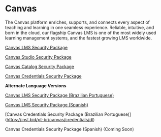# Canvas

The Canvas platform enriches, supports, and connects every aspect of teaching and learning in one seamless experience. Reliable, intuitive, and born in the cloud, our flagship Canvas LMS is one of the most widely used learning management systems, and the fastest growing LMS worldwide.

[Canvas LMS Security Package](https://inst.bid/canvas/lms/dl)

[Canvas Studio Security Package](https://inst.bid/canvas/studio/dl)

[Canvas Catalog Security Package](https://inst.bid/canvas/catalog/dl)

[Canvas Credentials Security Package](https://inst.bid/canvas/credentials/dl)


**Alternate Language Versions**

[Canvas LMS Security Package (Brazilian Portuguese)](https://inst.bid/pt-br/canvas/lms/dl)

[Canvas LMS Security Package (Spanish)](https://inst.bid/es-la/canvas/lms/dl)

[Canvas Credentials Security Package (Brazilian Portuguese)] (https://inst.bid/pt-br/canvas/credentials/dl)

Canvas Credentials Security Package (Spanish) (Coming Soon)
